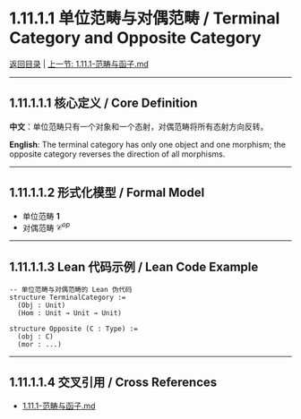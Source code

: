 # 1.11.1.1 单位范畴与对偶范畴 / Terminal Category and Opposite Category

[返回目录](../CONTINUOUS_PROGRESS.md) | [上一节: 1.11.1-范畴与函子.md](1.11.1-范畴与函子.md)

---

## 1.11.1.1.1 核心定义 / Core Definition

**中文**：单位范畴只有一个对象和一个态射，对偶范畴将所有态射方向反转。

**English**: The terminal category has only one object and one morphism; the opposite category reverses the direction of all morphisms.

---

## 1.11.1.1.2 形式化模型 / Formal Model

- 单位范畴 $\mathbf{1}$
- 对偶范畴 $\mathcal{C}^{op}$

---

## 1.11.1.1.3 Lean 代码示例 / Lean Code Example

```lean
-- 单位范畴与对偶范畴的 Lean 伪代码
structure TerminalCategory :=
  (Obj : Unit)
  (Hom : Unit → Unit → Unit)

structure Opposite (C : Type) :=
  (obj : C)
  (mor : ...)
```

---

## 1.11.1.1.4 交叉引用 / Cross References

- [1.11.1-范畴与函子.md](1.11.1-范畴与函子.md)
